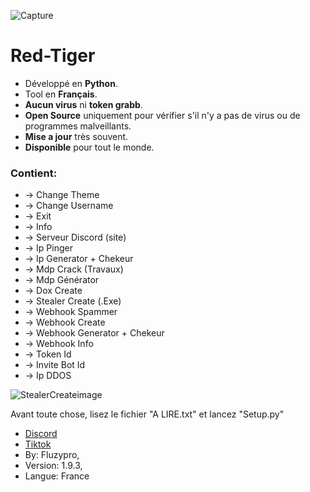 ![Capture](https://github.com/fluzzzy/RedTiger-Fluzypro/assets/147531758/dfeaf33f-fd20-4cc1-b41e-420df64d3106)
# **Red-Tiger**
- Développé en **Python**.
- Tool en **Français**.
- **Aucun virus** ni **token grabb**.
- **Open Source** uniquement pour vérifier s'il n'y a pas de virus ou de programmes malveillants.
- **Mise a jour** très souvent.
- **Disponible** pour tout le monde.

### Contient:


- -> Change Theme
- -> Change Username
- -> Exit
- -> Info
- -> Serveur Discord (site)
- -> Ip Pinger
- -> Ip Generator + Chekeur
- -> Mdp Crack (Travaux)
- -> Mdp Générator
- -> Dox Create
- -> Stealer Create (.Exe)
- -> Webhook Spammer
- -> Webhook Create
- -> Webhook Generator + Chekeur
- -> Webhook Info
- -> Token Id
- -> Invite Bot Id
- -> Ip DDOS

![StealerCreateimage](https://github.com/fluzzzy/RedTiger-Fluzypro/assets/147531758/174c3af3-3171-467e-812b-1545c9749dcc)
      
Avant toute chose, lisez le fichier "A LIRE.txt" et lancez "Setup.py"

- [Discord](https://discord.gg/VF4vqzpDsY)
- [Tiktok](https://www.tiktok.com/@fluzypro)
- By: Fluzypro,
- Version: 1.9.3,
- Langue: France
